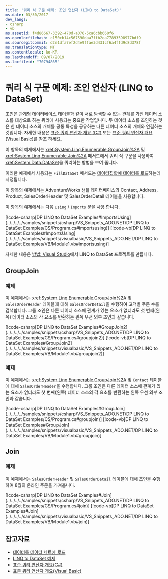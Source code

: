 ```yaml
---
title: '쿼리 식 구문 예제: 조인 연산자 (LINQ to DataSet)'
ms.date: 03/30/2017
dev_langs:
- csharp
- vb
ms.assetid: f4d86667-3392-470d-a076-5ca6cbb660f6
ms.openlocfilehash: c150cb14c567590daa7ffb2ea77893598977bdf9
ms.sourcegitcommit: d2e1dfa7ef2d4e9ffae3d431cf6a4ffd9c8d378f
ms.translationtype: MT
ms.contentlocale: ko-KR
ms.lasthandoff: 09/07/2019
ms.locfileid: "70794865"
---
```

# <a name="query-expression-syntax-examples-join-operators-linq-to-dataset"></a>쿼리 식 구문 예제: 조인 연산자 (LINQ to DataSet)
조인은 관계형 데이터베이스 테이블과 같이 서로 탐색할 수 없는 관계를 가진 데이터 소스를 대상으로 하는 쿼리에 사용되는 중요한 작업입니다. 두 데이터 소스를 조인하는 것은 한 데이터 소스의 개체를 공통 특성을 공유하는 다른 데이터 소스의 개체와 연결하는 것입니다. 자세한 내용은 [표준 쿼리 연산자 개요 (C#)](../../../csharp/programming-guide/concepts/linq/standard-query-operators-overview.md) 또는 [표준 쿼리 연산자 개요 (Visual Basic)](../../../visual-basic/programming-guide/concepts/linq/standard-query-operators-overview.md)를 참조 하세요.  
  
 이 항목의 예제에서는 <xref:System.Linq.Enumerable.GroupJoin%2A> 및 <xref:System.Linq.Enumerable.Join%2A> 메서드에서 쿼리 식 구문을 사용하여 <xref:System.Data.DataSet>을 쿼리하는 방법을 보여 줍니다.  
  
 이러한 예제에서 사용되는 `FillDataSet` 메서드는 [데이터집합에 데이터를 로드](loading-data-into-a-dataset.md)하는데 지정됩니다.  
  
 이 항목의 예제에서는 AdventureWorks 샘플 데이터베이스의 Contact, Address, Product, SalesOrderHeader 및 SalesOrderDetail 테이블을 사용합니다.  
  
 이 항목의 예제에서는 다음 `using` / `Imports` 문을 사용 합니다.  
  
 [!code-csharp[DP LINQ to DataSet Examples#ImportsUsing](../../../../samples/snippets/csharp/VS_Snippets_ADO.NET/DP LINQ to DataSet Examples/CS/Program.cs#importsusing)]
 [!code-vb[DP LINQ to DataSet Examples#ImportsUsing](../../../../samples/snippets/visualbasic/VS_Snippets_ADO.NET/DP LINQ to DataSet Examples/VB/Module1.vb#importsusing)]  
  
 자세한 내용은 [방법: Visual Studio](how-to-create-a-linq-to-dataset-project-in-vs.md)에서 LINQ to DataSet 프로젝트를 만듭니다.  
  
## <a name="groupjoin"></a>GroupJoin  
  
### <a name="example"></a>예제  
 이 예제에서는 <xref:System.Linq.Enumerable.GroupJoin%2A> 및 `SalesOrderHeader` 테이블에 대해 `SalesOrderDetail`을 수행하여 고객별 주문 수를 검색합니다. 그룹 조인은 다른 데이터 소스에 관계가 있는 요소가 없더라도 첫 번째(왼쪽) 데이터 소스의 각 요소를 반환하는 왼쪽 우선 외부 조인과 같습니다.  
  
 [!code-csharp[DP LINQ to DataSet Examples#GroupJoin2](../../../../samples/snippets/csharp/VS_Snippets_ADO.NET/DP LINQ to DataSet Examples/CS/Program.cs#groupjoin2)]
 [!code-vb[DP LINQ to DataSet Examples#GroupJoin2](../../../../samples/snippets/visualbasic/VS_Snippets_ADO.NET/DP LINQ to DataSet Examples/VB/Module1.vb#groupjoin2)]  
  
### <a name="example"></a>예제  
 이 예제에서는 <xref:System.Linq.Enumerable.GroupJoin%2A> 및 `Contact` 테이블에 대해 `SalesOrderHeader`을 수행합니다. 그룹 조인은 다른 데이터 소스에 관계가 있는 요소가 없더라도 첫 번째(왼쪽) 데이터 소스의 각 요소를 반환하는 왼쪽 우선 외부 조인과 같습니다.  
  
 [!code-csharp[DP LINQ to DataSet Examples#GroupJoin](../../../../samples/snippets/csharp/VS_Snippets_ADO.NET/DP LINQ to DataSet Examples/CS/Program.cs#groupjoin)]
 [!code-vb[DP LINQ to DataSet Examples#GroupJoin](../../../../samples/snippets/visualbasic/VS_Snippets_ADO.NET/DP LINQ to DataSet Examples/VB/Module1.vb#groupjoin)]  
  
## <a name="join"></a>Join  
  
### <a name="example"></a>예제  
 이 예제에서는 `SalesOrderHeader` 및 `SalesOrderDetail` 테이블에 대해 조인을 수행하여 8월의 온라인 주문을 가져옵니다.  
  
 [!code-csharp[DP LINQ to DataSet Examples#Join](../../../../samples/snippets/csharp/VS_Snippets_ADO.NET/DP LINQ to DataSet Examples/CS/Program.cs#join)]
 [!code-vb[DP LINQ to DataSet Examples#Join](../../../../samples/snippets/visualbasic/VS_Snippets_ADO.NET/DP LINQ to DataSet Examples/VB/Module1.vb#join)]  
  
## <a name="see-also"></a>참고자료

- [데이터를 데이터 세트에 로드](loading-data-into-a-dataset.md)
- [LINQ to DataSet 예제](linq-to-dataset-examples.md)
- [표준 쿼리 연산자 개요(C#)](../../../csharp/programming-guide/concepts/linq/standard-query-operators-overview.md)
- [표준 쿼리 연산자 개요(Visual Basic)](../../../visual-basic/programming-guide/concepts/linq/standard-query-operators-overview.md)
